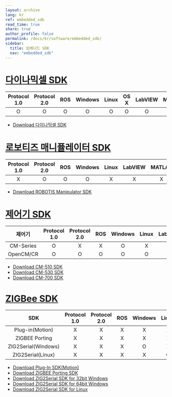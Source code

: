 ```yaml
---
layout: archive
lang: kr
ref: embedded_sdk
read_time: true
share: true
author_profile: false
permalink: /docs/kr/software/embedded_sdk/
sidebar:
  title: 임베디드 SDK
  nav: "embedded_sdk"
---
```


# [다이나믹셀 SDK](#다이나믹셀-sdk)

|Protocol 1.0|Protocol 2.0|ROS|Windows|Linux|OS X|LabVIEW|MATLAB|VB|C#|C++|Java|
|:---:|:---:|:---:|:---:|:---:|:---:|:---:|:---:|:---:|:---:|:---:|:---:|
|O|O|O|O|O|O|O|O|X|O|O|O|

- [Download 다이나믹셀 SDK](https://github.com/ROBOTIS-GIT/DynamixelSDK/releases)

# [로보티즈 매니퓰레이터 SDK](#로보티즈-매니퓰레이터-sdk)

|Protocol 1.0|Protocol 2.0|ROS|Windows|Linux|LabVIEW|MATLAB|VB|C#|C++|Java|
|:---:|:---:|:---:|:---:|:---:|:---:|:---:|:---:|:---:|:---:|:---:|
|X|O|O|O|X|X|X|X|X|O|X|

- [Download ROBOTIS Manipulator SDK](http://en.robotis.com/BlueAD/board.php?bbs_id=downloads&mode=view&bbs_no=1152543&page=1&key=&keyword=&sort=&scate=SOFTWARE)

# [제어기 SDK](#제어기-sdk)

|제어기|Protocol 1.0|Protocol 2.0|ROS|Windows|Linux|LabVIEW|MATLAB|VB|C#|C++|Java|
|:---:|:---:|:---:|:---:|:---:|:---:|:---:|:---:|:---:|:---:|:---:|:---:|
|CM-Series|O|X|X|O|X|X|X|X|X|X|X|
|OpenCM/CR|O|O|O|O|O|X|X|X|X|O|X|

- [Download CM-510 SDK]
- [Download CM-530 SDK]
- [Download CM-700 SDK]

# [ZIGBee SDK](#zigbee-sdk)

|SDK|Protocol 1.0|Protocol 2.0|ROS|Windows|Linux|LabVIEW|MATLAB|VB|C#|C++|Java|
|:---:|:---:|:---:|:---:|:---:|:---:|:---:|:---:|:---:|:---:|:---:|:---:|
|Plug-in(Motion)|X|X|X|X|X|X|X|X|O|X|X|
|ZIGBEE Porting|X|X|X|X|X|X|X|X|X|X|X|
|ZIG2Serial(Windows)|X|X|X|O|X|X|X|O|O|O|X|
|ZIG2Serial(Linux)|X|X|X|X|O|X|X|X|X|X|X|

- [Download Plug-In SDK(Motion)](http://support.robotis.com/en/baggage_files/zigbee_sdk/pluginsdk_example.zip)
- [Download ZIGBEE Porting SDK](http://support.robotis.com/en/baggage_files/zigbee_sdk/zigbee_sdk_porting_v1_00.zip)
- [Download ZIG2Serial SDK for 32bit Windows](http://support.robotis.com/en/baggage_files/zigbee_sdk/zigbee_sdk_win32_v1_02.zip)
- [Download ZIG2Serial SDK for 64bit Windows](http://support.robotis.com/en/baggage_files/zigbee_sdk/zigbee_sdk_win64_v1_02.zip)
- [Download ZIG2Serial SDK for Linux](http://support.robotis.com/en/baggage_files/zigbee_sdk/zigbee_sdk_linux_v1_00.zip)

[Download CM-510 SDK]: http://support.robotis.com/en/baggage_files/embeded_c/embeded_c(cm510_v1.02).zip
[Download CM-530 SDK]: http://support.robotis.com/en/baggage_files/embeded_c/embeddec_c(cm530_v1_02).zip
[Download CM-700 SDK]: http://support.robotis.com/en/baggage_files/embeded_c/embeded_c(cm700_v1.02).zip
